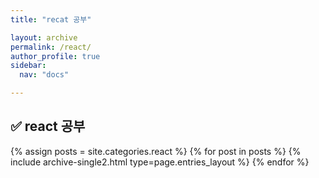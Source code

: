 ```yaml
---
title: "recat 공부"

layout: archive
permalink: /react/
author_profile: true
sidebar:
  nav: "docs"

---
```





## ✅ react 공부

{% assign posts = site.categories.react %}
{% for post in posts %} {% include archive-single2.html type=page.entries_layout %} {% endfor %}